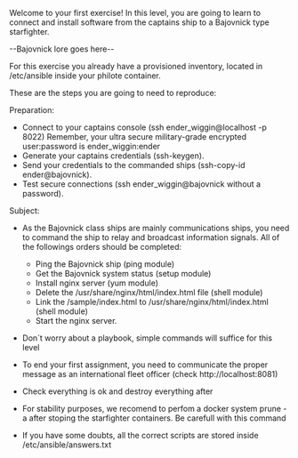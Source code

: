 Welcome to your first exercise!
In this level, you are going to learn to connect and install software from the
captains ship to a Bajovnick type starfighter.

--Bajovnick lore goes here--

For this exercise you already have a provisioned inventory,
located in /etc/ansible inside your philote container.

These are the steps you are going to need to reproduce:

Preparation:

- Connect to your captains console (ssh ender_wiggin@localhost -p 8022) Remember,
  your ultra secure military-grade encrypted user:password is ender_wiggin:ender
- Generate your captains credentials (ssh-keygen).
- Send your credentials to the commanded ships (ssh-copy-id ender@bajovnick).
- Test secure connections (ssh ender_wiggin@bajovnick without a password).

Subject:

- As the Bajovnick class ships are mainly communications ships, you need to
  command the ship to relay and broadcast information signals. All of the 
  followings orders should be completed:
	- Ping the Bajovnick ship 
	  (ping module)
	- Get the Bajovnick system status
	  (setup module)
	- Install nginx server
	  (yum module)
	- Delete the /usr/share/nginx/html/index.html file
	  (shell module)
	- Link the /sample/index.html to
	  /usr/share/nginx/html/index.html
	  (shell module)
	- Start the nginx server.
- Don´t worry about a playbook, simple commands will suffice for this level
- To end your first assignment, you need to communicate the proper message as
  an international fleet officer (check http://localhost:8081)
- Check everything is ok and destroy everything after

- For stability purposes, we recomend to perfom a docker system prune -a 
  after stoping the starfighter containers. Be carefull with this command

- If you have some doubts, all the correct scripts are stored inside /etc/ansible/answers.txt


